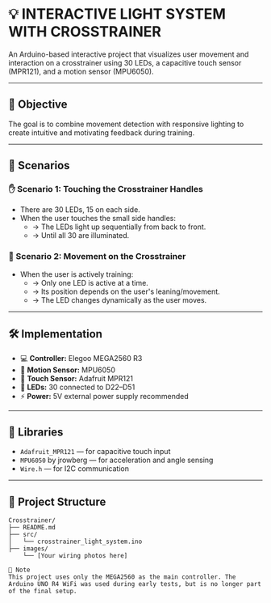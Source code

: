 # 💡 INTERACTIVE LIGHT SYSTEM WITH CROSSTRAINER

An Arduino-based interactive project that visualizes user movement and interaction on a crosstrainer using 30 LEDs, a capacitive touch sensor (MPR121), and a motion sensor (MPU6050).

---

## 🎯 Objective

The goal is to combine movement detection with responsive lighting to create intuitive and motivating feedback during training.

---

## 🤯 Scenarios

### ✋ Scenario 1: Touching the Crosstrainer Handles

- There are 30 LEDs, 15 on each side.
- When the user touches the small side handles:
  - → The LEDs light up sequentially from back to front.
  - → Until all 30 are illuminated.

### 🏃 Scenario 2: Movement on the Crosstrainer

- When the user is actively training:
  - → Only one LED is active at a time.
  - → Its position depends on the user's leaning/movement.
  - → The LED changes dynamically as the user moves.

---

## 🛠 Implementation

- 💻 **Controller:** Elegoo MEGA2560 R3  
- 🧭 **Motion Sensor:** MPU6050  
- 🙋 **Touch Sensor:** Adafruit MPR121  
- 🔦 **LEDs:** 30 connected to D22–D51  
- ⚡ **Power:** 5V external power supply recommended  

---

## 📄 Libraries

- `Adafruit_MPR121` — for capacitive touch input  
- `MPU6050` by jrowberg — for acceleration and angle sensing  
- `Wire.h` — for I2C communication  

---

## 📁 Project Structure

```text
Crosstrainer/
├── README.md
├── src/
│   └── crosstrainer_light_system.ino
├── images/
    └── [Your wiring photos here]

📌 Note
This project uses only the MEGA2560 as the main controller. The Arduino UNO R4 WiFi was used during early tests, but is no longer part of the final setup.
